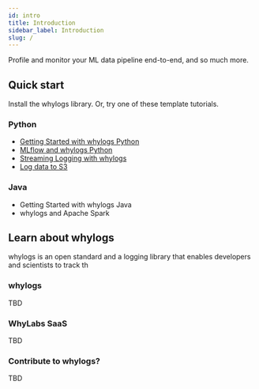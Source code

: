 ```yaml
---
id: intro
title: Introduction 
sidebar_label: Introduction 
slug: /
---
```


Profile and monitor your ML data pipeline end-to-end, and so much more.

## Quick start

Install the whylogs library. Or, try one of these template tutorials.

### Python

* [Getting Started with whylogs Python](https://github.com/whylabs/whylogs-examples/blob/mainline/python/GettingStarted.ipynb)
* [MLflow and whylogs Python](https://github.com/whylabs/whylogs-examples/blob/mainline/python/MLFlow%20Integration%20Example.ipynb)
* [Streaming Logging with whylogs](https://github.com/whylabs/whylogs-examples/blob/mainline/python/Streaming%20Mode%20-%20whylogs.ipynb)
* [Log data to S3](https://github.com/whylabs/whylogs-examples/blob/mainline/python/S3%20example.ipynb)

### Java

* Getting Started with whylogs Java
* whylogs and Apache Spark

## Learn about whylogs

whylogs is an open standard and a logging library that enables developers and scientists to track th

### whylogs

TBD

### WhyLabs SaaS

TBD

### Contribute to whylogs?

TBD